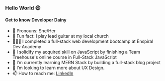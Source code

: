 ### Hello World 😄 

#### Get to know Developer Dainy

- 👯 Pronouns: She/Her
- 🎸 Fun fact: I play lead guitar at my local church
- 👩🏽‍🎓 I completed a full-stack web development bootcamp at Enspiral Dev Academy
- 🔭 I solidify my acquired skill on JavaScript by finishing a Team Treehouse's online course in Full-Stack JavaScript
- 🌱 I’m currently learning MERN Stack by building a full-stack blog project
- 🤔 I’m looking to learn more about UX Design.
- 📫 How to reach me: <a href="https://www.linkedin.com/in/developerdainy" target="-blank">LinkedIn

